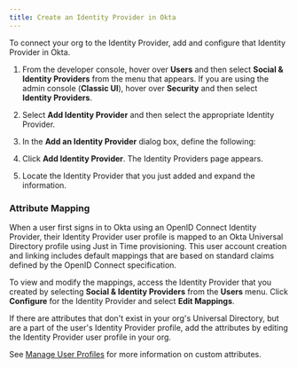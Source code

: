 ```yaml
---
title: Create an Identity Provider in Okta
---
```

To connect your org to the Identity Provider, add and configure that Identity Provider in Okta.

1. From the developer console, hover over **Users** and then select **Social & Identity Providers** from the menu that appears. If you are using the admin console (**Classic UI**), hover over **Security** and then select **Identity Providers**.

2. Select **Add Identity Provider** and then select the appropriate Identity Provider.

3. In the **Add an Identity Provider** dialog box, define the following:

    <StackSelector snippet="appidpinokta" />

4. Click **Add Identity Provider**. The Identity Providers page appears.

5. Locate the Identity Provider that you just added and expand the information.

    <StackSelector snippet="afterappidpinokta" />

### Attribute Mapping
When a user first signs in to Okta using an OpenID Connect Identity Provider, their Identity Provider user profile is mapped to an Okta Universal Directory profile using Just in Time provisioning. This user account creation and linking includes default mappings that are based on standard claims defined by the OpenID Connect specification.

To view and modify the mappings, access the Identity Provider that you created by selecting **Social & Identity Providers** from the **Users** menu. Click **Configure** for the Identity Provider and select **Edit Mappings**.

If there are attributes that don't exist in your org's Universal Directory, but are a part of the user's Identity Provider profile, add the attributes by editing the Identity Provider user profile in your org.

See [Manage User Profiles](https://help.okta.com/en/prod/Content/Topics/Directory/eu-profile-editor.htm?cshid=ext_Directory_Profile_Editor) for more information on custom attributes.

<NextSectionLink/>